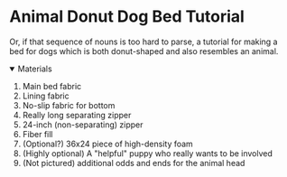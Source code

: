 # Animal Donut Dog Bed Tutorial

Or, if that sequence of nouns is too hard to parse, a tutorial for making a bed for dogs which is both donut-shaped and also resembles an animal.

<details markdown="1"  open>
  <summary>
    Materials
  </summary>

  1. Main bed fabric
  2. Lining fabric
  3. No-slip fabric for bottom
  4. Really long separating zipper
  5. 24-inch (non-separating) zipper
  6. Fiber fill
  7. (Optional?) 36x24 piece of high-density foam
  8. (Highly optional) A "helpful" puppy who really wants to be involved
  9. (Not pictured) additional odds and ends for the animal head
 
</details>
